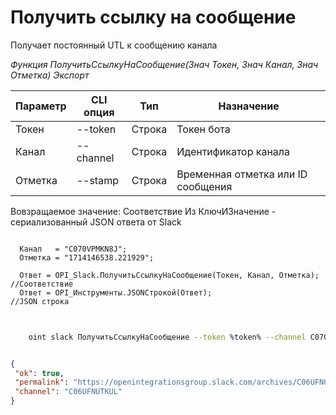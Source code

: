 ﻿---
sidebar_position: 6
---

# Получить ссылку на сообщение
 Получает постоянный UTL к сообщению канала


*Функция ПолучитьСсылкуНаСообщение(Знач Токен, Знач Канал, Знач Отметка) Экспорт*

  | Параметр | CLI опция | Тип | Назначение |
  |-|-|-|-|
  | Токен | --token | Строка | Токен бота |
  | Канал | --channel | Строка | Идентификатор канала |
  | Отметка | --stamp | Строка | Временная отметка или ID сообщения |

  
  Вовзращаемое значение:   Соответствие Из КлючИЗначение - сериализованный JSON ответа от Slack

```bsl title="Пример кода"
	
  Канал   = "C070VPMKN8J";
  Отметка = "1714146538.221929";

  Ответ = OPI_Slack.ПолучитьСсылкуНаСообщение(Токен, Канал, Отметка); //Соответствие
  Ответ = OPI_Инструменты.JSONСтрокой(Ответ);                         //JSON строка
	
```

```sh title="Пример команд CLI"
    
    oint slack ПолучитьСсылкуНаСообщение --token %token% --channel C070VPMKN8J --stamp "1714146538.221929"

```


```json title="Результат"

{
 "ok": true,
 "permalink": "https://openintegrationsgroup.slack.com/archives/C06UFNUTKUL/p1714146538221929",
 "channel": "C06UFNUTKUL"
}

```
